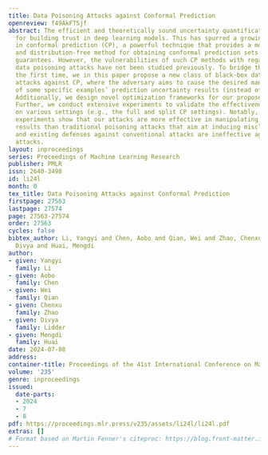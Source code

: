 ```yaml
---
title: Data Poisoning Attacks against Conformal Prediction
openreview: f49AkFT5jf
abstract: The efficient and theoretically sound uncertainty quantification is crucial
  for building trust in deep learning models. This has spurred a growing interest
  in conformal prediction (CP), a powerful technique that provides a model-agnostic
  and distribution-free method for obtaining conformal prediction sets with theoretical
  guarantees. However, the vulnerabilities of such CP methods with regard to dedicated
  data poisoning attacks have not been studied previously. To bridge this gap, for
  the first time, we in this paper propose a new class of black-box data poisoning
  attacks against CP, where the adversary aims to cause the desired manipulations
  of some specific examples’ prediction uncertainty results (instead of misclassifications).
  Additionally, we design novel optimization frameworks for our proposed attacks.
  Further, we conduct extensive experiments to validate the effectiveness of our attacks
  on various settings (e.g., the full and split CP settings). Notably, our extensive
  experiments show that our attacks are more effective in manipulating uncertainty
  results than traditional poisoning attacks that aim at inducing misclassifications,
  and existing defenses against conventional attacks are ineffective against our proposed
  attacks.
layout: inproceedings
series: Proceedings of Machine Learning Research
publisher: PMLR
issn: 2640-3498
id: li24l
month: 0
tex_title: Data Poisoning Attacks against Conformal Prediction
firstpage: 27563
lastpage: 27574
page: 27563-27574
order: 27563
cycles: false
bibtex_author: Li, Yangyi and Chen, Aobo and Qian, Wei and Zhao, Chenxu and Lidder,
  Divya and Huai, Mengdi
author:
- given: Yangyi
  family: Li
- given: Aobo
  family: Chen
- given: Wei
  family: Qian
- given: Chenxu
  family: Zhao
- given: Divya
  family: Lidder
- given: Mengdi
  family: Huai
date: 2024-07-08
address:
container-title: Proceedings of the 41st International Conference on Machine Learning
volume: '235'
genre: inproceedings
issued:
  date-parts:
  - 2024
  - 7
  - 8
pdf: https://proceedings.mlr.press/v235/assets/li24l/li24l.pdf
extras: []
# Format based on Martin Fenner's citeproc: https://blog.front-matter.io/posts/citeproc-yaml-for-bibliographies/
---
```

